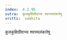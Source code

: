 ```yaml
---
index:  4.2.95
sutra:  कुलकुक्षिग्रीवाभ्यः श्वास्यलंकारेषु
vritti:  samhita 
---
```


कुलकुक्षिग्रीवाभ्यः श्वास्यलंकारेषु

